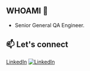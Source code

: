 ## WHOAMI 👋

* Senior General QA Engineer. 


## 📫 Let's connect


[LinkedIn](https://www.linkedin.com/in/oleksandr-kalyna/)
[![LinkedIn](https://img.shields.io/badge/LinkedIn-0077B5?style=flat-square&logo=linkedin&logoColor=white)](https://www.linkedin.com/in/oleksandr-kalyna/)
